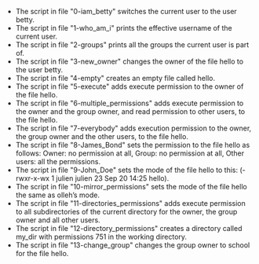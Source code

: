 - The script in file "0-iam_betty" switches the current user to the user betty.
- The script in file "1-who_am_i" prints the effective username of the current user.
- The script in file "2-groups" prints all the groups the current user is part of.
- The script in file "3-new_owner" changes the owner of the file hello to the user betty.
- The script in file "4-empty" creates an empty file called hello.
- The script in file "5-execute" adds execute permission to the owner of the file hello.
- The script in file "6-multiple_permissions" adds execute permission to the owner and the group owner, and read permission to other users, to the file hello.
- The script in file "7-everybody" adds execution permission to the owner, the group owner and the other users, to the file hello.
- The script in file "8-James_Bond" sets the permission to the file hello as follows: Owner: no permission at all, Group: no permission at all, Other users: all the permissions.
- The script in file "9-John_Doe" sets the mode of the file hello to this: (-rwxr-x-wx 1 julien julien 23 Sep 20 14:25 hello).
- The script in file "10-mirror_permissions" sets the mode of the file hello the same as olleh’s mode.
- The script in file "11-directories_permissions" adds execute permission to all subdirectories of the current directory for the owner, the group owner and all other users.
- The script in file "12-directory_permissions" creates a directory called my_dir with permissions 751 in the working directory.
- The script in file "13-change_group" changes the group owner to school for the file hello.